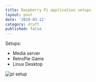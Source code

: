 ```yaml
---
title: Raspberry Pi application setups
layout: post
date: '2019-03-12'
category: draft
published: false
---
```


Setups: 

* Media server 
* RetroPie Game 
* Linux Desktop 


![pi setup](https://i.imgur.com/QusCw5G.png)

